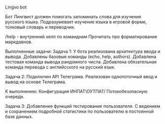 Lingvo bot

Бот Лингвист должен помогать запоминать слова для изучения русского языка. Подразумевает
изучение языка в игровой форме, толковый словарь и переводчик.

/help - внутренний хелп по команднам
Прочитать про форматирование маркдавнов.

Выполненные задачи:
Задача 1: У бота реализована архитектура ввода и вывода. Добавлены базовые команды 
(echo, help, authors). Добавлена тестовая команда вывода рандомного числа. Добавлена
обязательная команда перевода с английсского на русский язык.

Задача 2: Подключен API Телеграма. Реализован однопоточный ввод и вывод на основе Телеграма.

К выполнению:
Конфигурация ИНПАТ\ОУТПАТ/ Потокобезопасную очереди.

Задача 3: Добавление функций тестирование пользователя. С ведением и сохранением подробной статистики
по пользователю в постоянной базе данных.